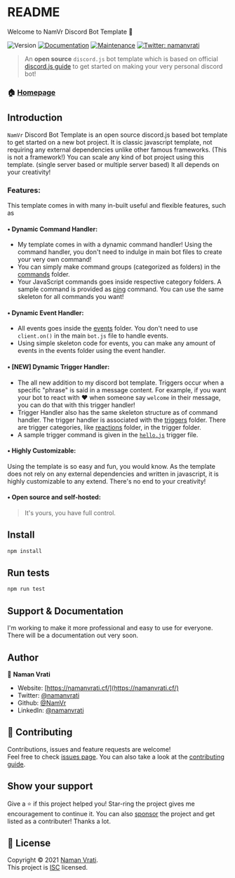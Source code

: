 # README

Welcome to NamVr Discord Bot Template 👋

 ![Version](https://img.shields.io/badge/version-v2.0-blue.svg?cacheSeconds=2592000) [![Documentation](https://img.shields.io/badge/documentation-yes-brightgreen.svg)](https://github.com/NamVr/DiscordBot-Template#readme) [![Maintenance](https://img.shields.io/badge/Maintained%3F-yes-green.svg)](https://github.com/NamVr/DiscordBot-Template/graphs/commit-activity) [![Twitter: namanvrati](https://img.shields.io/twitter/follow/namanvrati.svg?style=social)](https://twitter.com/namanvrati)

> An **open source** `discord.js` bot template which is based on official [discord.js guide](https://discordjs.guide/) to get started on making your very personal discord bot!

### 🏠 [Homepage](https://github.com/NamVr/DiscordBot-Template#readme)

## Introduction

`NamVr` Discord Bot Template is an open source discord.js based bot template to get started on a new bot project. It is classic javascript template, not requiring any external dependencies unlike other famous frameworks. \(This is not a framework!\) You can scale any kind of bot project using this template. \(single server based or multiple server based\) It all depends on your creativity!

### Features:

This template comes in with many in-built useful and flexible features, such as

#### • **Dynamic Command Handler:**

* My template comes in with a dynamic command handler! Using the command handler, you don't need to indulge in main bot files to create your very own command! 
* You can simply make command groups \(categorized as folders\) in the [commands](https://github.com/NamVr/DiscordBot-Template/tree/master/commands/) folder.
* Your JavaScript commands goes inside respective category folders. A sample command is provided as [ping](https://github.com/NamVr/DiscordBot-Template/blob/master/commands/misc/ping.js) command. You can use the same skeleton for all commands you want!

#### • **Dynamic Event Handler:**

* All events goes inside the [events](https://github.com/NamVr/DiscordBot-Template/blob/master/events/) folder. You don't need to use `client.on()` in the main `bot.js` file to handle events. 
* Using simple skeleton code for events, you can make any amount of events in the events folder using the event handler. 

#### • **\[NEW\] Dynamic Trigger Handler:**

* The all new addition to my discord bot template. Triggers occur when a specific "phrase" is said in a message content. For example, if you want your bot to react with :heart: when someone say `welcome` in their message, you can do that with this trigger handler!
* Trigger Handler also has the same skeleton structure as of command handler. The trigger handler is associated with the [triggers](https://github.com/NamVr/DiscordBot-Template/tree/master/triggers/) folder. There are trigger categories, like [reactions](https://github.com/NamVr/DiscordBot-Template/tree/master/triggers/reactions) folder, in the trigger folder.
* A sample trigger command is given in the [`hello.js`](https://github.com/NamVr/DiscordBot-Template/tree/master/triggers/reactions/hello.js) trigger file.

#### • **Highly Customizable:**

Using the template is so easy and fun, you would know. As the template does not rely on any external dependencies and written in javascript, it is highly customizable to any extend. There's no end to your creativity!

#### • **Open source and self-hosted:**

> It's yours, you have full control.

## Install

```bash
npm install
```

## Run tests

```bash
npm run test
```

## Support & Documentation

I'm working to make it more professional and easy to use for everyone. There will be a documentation out very soon.

## Author

👤 **Naman Vrati**

* Website: [https://namanvrati.cf/](https://namanvrati.cf/)
* Twitter: [@namanvrati](https://twitter.com/namanvrati)
* Github: [@NamVr](https://github.com/NamVr)
* LinkedIn: [@namanvrati](https://linkedin.com/in/namanvrati)

## 🤝 Contributing

Contributions, issues and feature requests are welcome!  
Feel free to check [issues page](https://github.com/NamVr/DiscordBot-Template/issues). You can also take a look at the [contributing guide](https://github.com/NamVr/DiscordBot-Template/blob/master/CONTRIBUTING.md).

## Show your support

Give a ⭐️ if this project helped you! Star-ring the project gives me encouragement to continue it. You can also [sponsor](https://ko-fi.com/namanvrati) the project and get listed as a contributer! Thanks a lot.

## 📝 License

Copyright © 2021 [Naman Vrati](https://github.com/NamVr).  
 This project is [ISC](https://github.com/NamVr/DiscordBot-Template/blob/master/LICENSE) licensed.

